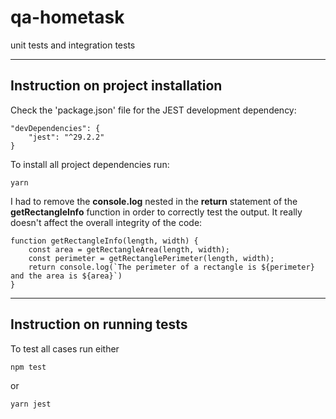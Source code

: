 # qa-hometask
unit tests and integration tests

---

## Instruction on project installation

Check the 'package.json' file for the JEST development dependency:

    "devDependencies": {
        "jest": "^29.2.2"
    }

To install all project dependencies run:

    yarn

I had to remove the **console.log** nested in the **return** statement of the **getRectangleInfo** function in order to correctly test the output. It really doesn't affect the overall integrity of the code:

    function getRectangleInfo(length, width) {
        const area = getRectangleArea(length, width);
        const perimeter = getRectanglePerimeter(length, width);
        return console.log(`The perimeter of a rectangle is ${perimeter} and the area is ${area}`)
    }

---

## Instruction on running tests

To test all cases run either 

    npm test

or

    yarn jest

